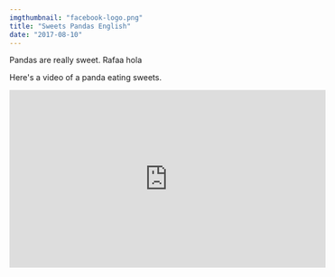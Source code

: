 ```yaml
---
imgthumbnail: "facebook-logo.png"
title: "Sweets Pandas English"
date: "2017-08-10"
---
```


Pandas are really sweet. Rafaa hola

Here's a video of a panda eating sweets.

<iframe width="560" height="315" src="https://www.youtube.com/embed/4n0xNbfJLR8" frameborder="0" allowfullscreen></iframe>